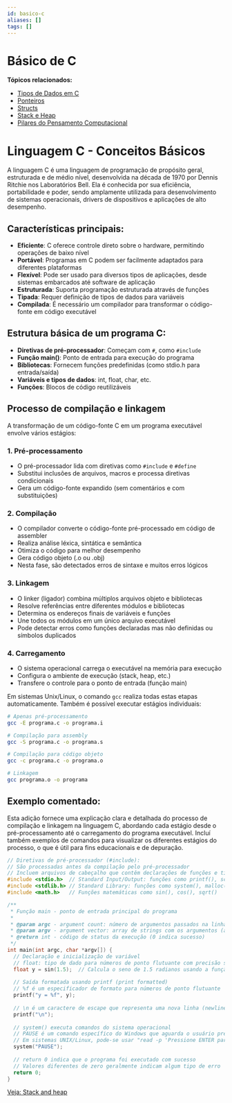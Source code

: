 ```yaml
---
id: basico-c
aliases: []
tags: []
---
```


# Básico de C

**Tópicos relacionados:**
- [Tipos de Dados em C](tipos-dados.md)
- [Ponteiros](ponteiros.md)
- [Structs](structs.md)
- [Stack e Heap](stack-heap.md)
- [Pilares do Pensamento Computacional](../pensamento-computacional/pilares-pensamento-computacional.md)

# Linguagem C - Conceitos Básicos

A linguagem C é uma linguagem de programação de propósito geral, estruturada e de médio nível, desenvolvida na década de 1970 por Dennis Ritchie nos Laboratórios Bell. Ela é conhecida por sua eficiência, portabilidade e poder, sendo amplamente utilizada para desenvolvimento de sistemas operacionais, drivers de dispositivos e aplicações de alto desempenho.

## Características principais:
- **Eficiente**: C oferece controle direto sobre o hardware, permitindo operações de baixo nível
- **Portável**: Programas em C podem ser facilmente adaptados para diferentes plataformas
- **Flexível**: Pode ser usado para diversos tipos de aplicações, desde sistemas embarcados até software de aplicação
- **Estruturada**: Suporta programação estruturada através de funções
- **Tipada**: Requer definição de tipos de dados para variáveis
- **Compilada**: É necessário um compilador para transformar o código-fonte em código executável

## Estrutura básica de um programa C:
- **Diretivas de pré-processador**: Começam com `#`, como `#include`
- **Função main()**: Ponto de entrada para execução do programa
- **Bibliotecas**: Fornecem funções predefinidas (como stdio.h para entrada/saída)
- **Variáveis e tipos de dados**: int, float, char, etc.
- **Funções**: Blocos de código reutilizáveis

## Processo de compilação e linkagem

A transformação de um código-fonte C em um programa executável envolve vários estágios:

### 1. Pré-processamento
- O pré-processador lida com diretivas como `#include` e `#define`
- Substitui inclusões de arquivos, macros e processa diretivas condicionais
- Gera um código-fonte expandido (sem comentários e com substituições)

### 2. Compilação
- O compilador converte o código-fonte pré-processado em código de assembler
- Realiza análise léxica, sintática e semântica
- Otimiza o código para melhor desempenho
- Gera código objeto (.o ou .obj)
- Nesta fase, são detectados erros de sintaxe e muitos erros lógicos

### 3. Linkagem
- O linker (ligador) combina múltiplos arquivos objeto e bibliotecas
- Resolve referências entre diferentes módulos e bibliotecas
- Determina os endereços finais de variáveis e funções
- Une todos os módulos em um único arquivo executável
- Pode detectar erros como funções declaradas mas não definidas ou símbolos duplicados

### 4. Carregamento
- O sistema operacional carrega o executável na memória para execução
- Configura o ambiente de execução (stack, heap, etc.)
- Transfere o controle para o ponto de entrada (função main)

Em sistemas Unix/Linux, o comando `gcc` realiza todas estas etapas automaticamente.
Também é possível executar estágios individuais:
```bash
# Apenas pré-processamento
gcc -E programa.c -o programa.i

# Compilação para assembly
gcc -S programa.c -o programa.s

# Compilação para código objeto
gcc -c programa.c -o programa.o

# Linkagem
gcc programa.o -o programa
```

## Exemplo comentado:
Esta adição fornece uma explicação clara e detalhada do processo de compilação e linkagem na linguagem C, abordando cada estágio desde o pré-processamento até o carregamento do programa executável. Incluí também exemplos de comandos para visualizar os diferentes estágios do processo, o que é útil para fins educacionais e de depuração.

```c
// Diretivas de pré-processador (#include):
// São processadas antes da compilação pelo pré-processador
// Incluem arquivos de cabeçalho que contêm declarações de funções e tipos
#include <stdio.h>  // Standard Input/Output: funções como printf(), scanf() para entrada e saída
#include <stdlib.h> // Standard Library: funções como system(), malloc(), free()
#include <math.h>   // Funções matemáticas como sin(), cos(), sqrt()

/**
 * Função main - ponto de entrada principal do programa
 * 
 * @param argc - argument count: número de argumentos passados na linha de comando (sempre pelo menos 1)
 * @param argv - argument vector: array de strings com os argumentos (argv[0] é o nome do programa)
 * @return int - código de status da execução (0 indica sucesso)
 */
int main(int argc, char *argv[]) {
  // Declaração e inicialização de variável
  // float: tipo de dado para números de ponto flutuante com precisão simples (32 bits)
  float y = sin(1.5);  // Calcula o seno de 1.5 radianos usando a função da biblioteca math.h
  
  // Saída formatada usando printf (print formatted)
  // %f é um especificador de formato para números de ponto flutuante
  printf("y = %f", y);
  
  // \n é um caractere de escape que representa uma nova linha (newline)
  printf("\n");
  
  // system() executa comandos do sistema operacional
  // PAUSE é um comando específico do Windows que aguarda o usuário pressionar uma tecla
  // Em sistemas UNIX/Linux, pode-se usar "read -p 'Pressione ENTER para continuar...' var"
  system("PAUSE");
  
  // return 0 indica que o programa foi executado com sucesso
  // Valores diferentes de zero geralmente indicam algum tipo de erro
  return 0; 
}
```

[Veja: Stack and heap](./stack-heap.md)
